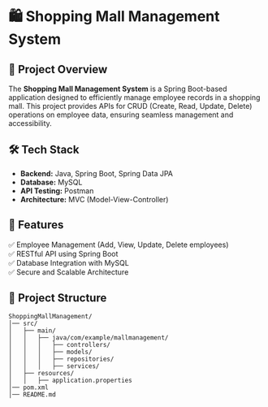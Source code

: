 # 🛍️ Shopping Mall Management System

## 📌 Project Overview
The **Shopping Mall Management System** is a Spring Boot-based application designed to efficiently manage employee records in a shopping mall. This project provides APIs for CRUD (Create, Read, Update, Delete) operations on employee data, ensuring seamless management and accessibility.

## 🛠️ Tech Stack
- **Backend:** Java, Spring Boot, Spring Data JPA
- **Database:** MySQL
- **API Testing:** Postman
- **Architecture:** MVC (Model-View-Controller)

## 🚀 Features
✅ Employee Management (Add, View, Update, Delete employees)  
✅ RESTful API using Spring Boot  
✅ Database Integration with MySQL  
✅ Secure and Scalable Architecture  

## 📂 Project Structure
```
ShoppingMallManagement/
│── src/
│   ├── main/
│   │   ├── java/com/example/mallmanagement/
│   │   │   ├── controllers/
│   │   │   ├── models/
│   │   │   ├── repositories/
│   │   │   ├── services/
│   ├── resources/
│   │   ├── application.properties
│── pom.xml
│── README.md
```

